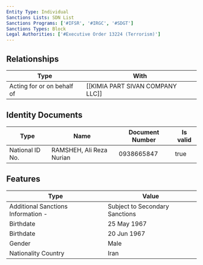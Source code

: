 ```yaml
---
Entity Type: Individual
Sanctions Lists: SDN List
Sanctions Programs: ['#IFSR', '#IRGC', '#SDGT']
Sanctions Types: Block
Legal Authorities: ['#Executive Order 13224 (Terrorism)']
---
```


## Relationships
| Type  | With      | 
|-------|-----------|
| Acting for or on behalf of | [[KIMIA PART SIVAN COMPANY LLC]] |

## Identity Documents
| Type  | Name      | Document Number | Is valid |
|-------|-----------|-----------------|----------|
| National ID No. | RAMSHEH, Ali Reza Nurian | 0938665847 | true |

## Features
| Type  | Value      |
|-------|------------|
| Additional Sanctions Information - | Subject to Secondary Sanctions |
| Birthdate | 25 May 1967 |
| Birthdate | 20 Jun 1967 |
| Gender | Male |
| Nationality Country | Iran |
